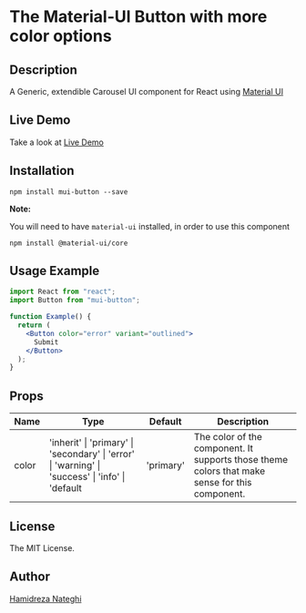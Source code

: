 # The Material-UI Button with more color options

## Description

A Generic, extendible Carousel UI component for React using [Material UI](https://material-ui.com/)

## Live Demo

Take a look at [Live Demo](http://hamidreza-nateghi.github.io/mui-button)

## Installation

```shell
npm install mui-button --save
```

**Note:**

You will need to have `material-ui` installed, in order to use this component

```shell
npm install @material-ui/core
```

## Usage Example

```jsx
import React from "react";
import Button from "mui-button";

function Example() {
  return (
    <Button color="error" variant="outlined">
      Submit
    </Button>
  );
}
```

## Props

| Name  | Type                                                                                             | Default   | Description                                                                                    |
| ----- | ------------------------------------------------------------------------------------------------ | --------- | ---------------------------------------------------------------------------------------------- |
| color | 'inherit' \| 'primary' \| 'secondary' \| 'error' \| 'warning' \| 'success' \| 'info' \| 'default | 'primary' | The color of the component. It supports those theme colors that make sense for this component. |

## License

The MIT License.

## Author

[Hamidreza Nateghi](http://hamidreza-nateghi.github.io)
